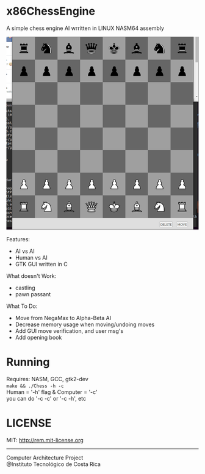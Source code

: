 x86ChessEngine  
=====  

A simple chess engine AI wrritten in LINUX NASM64 assembly

![alt tag](https://raw.githubusercontent.com/CrSeth/x86ChessEngine/master/hvc.gif?token=AFCwpfAAaVU2gQBT9gk98c31-9Oc9fJWks5Vd8GWwA%3D%3D)

Features:
 * AI vs AI  
 * Human vs AI  
 * GTK GUI written in C  
    
What doesn't Work:
 * castling
 * pawn passant
  
What To Do:
 * Move from NegaMax to Alpha-Beta AI  
 * Decrease memory usage when moving/undoing moves 
 * Add GUI move verification, and user msg's
 * Add opening book
  
Running  
====
Requires: NASM, GCC, gtk2-dev  
`make && ./Chess -h -c`  
Human = '-h' flag & Computer = '-c'  
you can do '-c -c' or '-c -h', etc
 

LICENSE
==== 
MIT: http://rem.mit-license.org   

----
Computer Architecture Project  
@Instituto Tecnológico de Costa Rica

  
